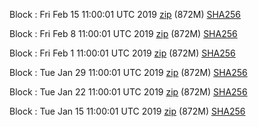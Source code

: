 Block : Fri Feb 15 11:00:01 UTC 2019 [zip](https://transfer.sh/Al83c/bootstrap.dat.20190215.zip) (872M) [SHA256](https://transfer.sh/NGIDp/sha256.txt)

Block : Fri Feb  8 11:00:01 UTC 2019 [zip](https://transfer.sh/xzeqt/bootstrap.dat.20190208.zip) (872M) [SHA256](https://transfer.sh/CnHLN/sha256.txt)

Block : Fri Feb  1 11:00:01 UTC 2019 [zip](https://transfer.sh/p0rOW/bootstrap.dat.20190201.zip) (872M) [SHA256](https://transfer.sh/bAx6C/sha256.txt)

Block : Tue Jan 29 11:00:01 UTC 2019 [zip](https://transfer.sh/fWNVi/bootstrap.dat.20190129.zip) (872M) [SHA256](https://transfer.sh/2rPsY/sha256.txt)

Block : Tue Jan 22 11:00:01 UTC 2019 [zip](https://transfer.sh/9uDOL/bootstrap.dat.20190122.zip) (872M) [SHA256](https://transfer.sh/TfHN6/sha256.txt)

Block : Tue Jan 15 11:00:01 UTC 2019 [zip](https://transfer.sh/KHuVz/bootstrap.dat.20190115.zip) (872M) [SHA256](https://transfer.sh/VUXAI/sha256.txt)
